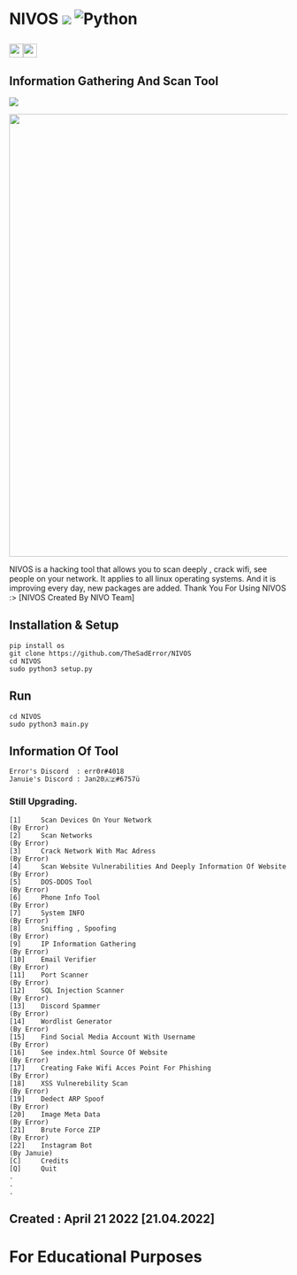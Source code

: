 
# NIVOS ![](https://visitor-badge.glitch.me/badge?page_id=TheSadError.TheSadError) ![Python](https://img.shields.io/badge/python-3670A0?style=for-the-badge&logo=python&logoColor=ffdd54)<p><a href="https://github.com/TheSadError"><img src="https://img.shields.io/badge/-Github-red?&style=for-the-badge&logo=github&logoColor=white" height=25></a><a href="https://www.youtube.com/channel/UCUfTuo3-85qD_7v1n-W98rw"><img src="https://img.shields.io/badge/-YouTube-red?&style=for-the-badge&logo=youtube&logoColor=white" height=25></a></p>
## Information Gathering And Scan Tool

![](https://visitor-badge.glitch.me/badge?page_id=TheSadError.TheSadError)


<div>
  <p align="center">
    <img src="Images/s8a.png" width="800"> 
  </p>
</div>


NIVOS is a hacking tool that allows you to scan deeply , crack wifi, see people on your network. It applies to all linux operating systems. And it is improving every day, new packages are added. Thank You For Using NIVOS :> [NIVOS Created By NIVO Team]

## Installation & Setup
```
pip install os
git clone https://github.com/TheSadError/NIVOS
cd NIVOS
sudo python3 setup.py
```
## Run
```
cd NIVOS
sudo python3 main.py
```

## Information Of Tool
```
Error's Discord  : err0r#4018
Januie's Discord : Jan20🇦🇿#6757ü
```
### Still Upgrading.
```
[1]     Scan Devices On Your Network                                                     (By Error)
[2]     Scan Networks                                                                    (By Error)
[3]     Crack Network With Mac Adress                                                    (By Error)
[4]     Scan Website Vulnerabilities And Deeply Information Of Website                   (By Error)
[5]     DOS-DDOS Tool                                                                    (By Error)
[6]     Phone Info Tool                                                                  (By Error)
[7]     System INFO                                                                      (By Error)
[8]     Sniffing , Spoofing                                                              (By Error)
[9]     IP Information Gathering                                                         (By Error)
[10]    Email Verifier                                                                   (By Error)
[11]    Port Scanner                                                                     (By Error)
[12]    SQL Injection Scanner                                                            (By Error)
[13]    Discord Spammer                                                                  (By Error)
[14]    Wordlist Generator                                                               (By Error)
[15]    Find Social Media Account With Username                                          (By Error)
[16]    See index.html Source Of Website                                                 (By Error)
[17]    Creating Fake Wifi Acces Point For Phishing                                      (By Error)
[18]    XSS Vulnerebility Scan                                                           (By Error)
[19]    Dedect ARP Spoof                                                                 (By Error)
[20]    Image Meta Data                                                                  (By Error)
[21]    Brute Force ZIP                                                                  (By Error)
[22]    Instagram Bot                                                                    (By Januie)
[C]     Credits
[Q]     Quit
.
.
.
```

## Created : April 21 2022 [21.04.2022]

# For Educational Purposes

